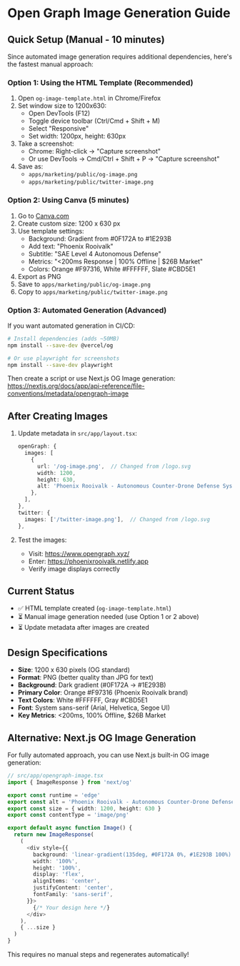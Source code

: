 # Open Graph Image Generation Guide

## Quick Setup (Manual - 10 minutes)

Since automated image generation requires additional dependencies, here's the
fastest manual approach:

### Option 1: Using the HTML Template (Recommended)

1. Open `og-image-template.html` in Chrome/Firefox
2. Set window size to 1200x630:
   - Open DevTools (F12)
   - Toggle device toolbar (Ctrl/Cmd + Shift + M)
   - Select "Responsive"
   - Set width: 1200px, height: 630px
3. Take a screenshot:
   - Chrome: Right-click → "Capture screenshot"
   - Or use DevTools → Cmd/Ctrl + Shift + P → "Capture screenshot"
4. Save as:
   - `apps/marketing/public/og-image.png`
   - `apps/marketing/public/twitter-image.png`

### Option 2: Using Canva (5 minutes)

1. Go to [Canva.com](https://canva.com)
2. Create custom size: 1200 x 630 px
3. Use template settings:
   - Background: Gradient from #0F172A to #1E293B
   - Add text: "Phoenix Rooivalk"
   - Subtitle: "SAE Level 4 Autonomous Defense"
   - Metrics: "<200ms Response | 100% Offline | $26B Market"
   - Colors: Orange #F97316, White #FFFFFF, Slate #CBD5E1
4. Export as PNG
5. Save to `apps/marketing/public/og-image.png`
6. Copy to `apps/marketing/public/twitter-image.png`

### Option 3: Automated Generation (Advanced)

If you want automated generation in CI/CD:

```bash
# Install dependencies (adds ~50MB)
npm install --save-dev @vercel/og

# Or use playwright for screenshots
npm install --save-dev playwright
```

Then create a script or use Next.js OG Image generation:
https://nextjs.org/docs/app/api-reference/file-conventions/metadata/opengraph-image

## After Creating Images

1. Update metadata in `src/app/layout.tsx`:

   ```typescript
   openGraph: {
     images: [
       {
         url: '/og-image.png',  // Changed from /logo.svg
         width: 1200,
         height: 630,
         alt: 'Phoenix Rooivalk - Autonomous Counter-Drone Defense System',
       },
     ],
   },
   twitter: {
     images: ['/twitter-image.png'],  // Changed from /logo.svg
   },
   ```

2. Test the images:
   - Visit: https://www.opengraph.xyz/
   - Enter: https://phoenixrooivalk.netlify.app
   - Verify image displays correctly

## Current Status

- ✅ HTML template created (`og-image-template.html`)
- ⏳ Manual image generation needed (use Option 1 or 2 above)
- ⏳ Update metadata after images are created

## Design Specifications

- **Size**: 1200 x 630 pixels (OG standard)
- **Format**: PNG (better quality than JPG for text)
- **Background**: Dark gradient (#0F172A → #1E293B)
- **Primary Color**: Orange #F97316 (Phoenix Rooivalk brand)
- **Text Colors**: White #FFFFFF, Gray #CBD5E1
- **Font**: System sans-serif (Arial, Helvetica, Segoe UI)
- **Key Metrics**: <200ms, 100% Offline, $26B Market

## Alternative: Next.js OG Image Generation

For fully automated approach, you can use Next.js built-in OG image generation:

```typescript
// src/app/opengraph-image.tsx
import { ImageResponse } from 'next/og'

export const runtime = 'edge'
export const alt = 'Phoenix Rooivalk - Autonomous Counter-Drone Defense'
export const size = { width: 1200, height: 630 }
export const contentType = 'image/png'

export default async function Image() {
  return new ImageResponse(
    (
      <div style={{
        background: 'linear-gradient(135deg, #0F172A 0%, #1E293B 100%)',
        width: '100%',
        height: '100%',
        display: 'flex',
        alignItems: 'center',
        justifyContent: 'center',
        fontFamily: 'sans-serif',
      }}>
        {/* Your design here */}
      </div>
    ),
    { ...size }
  )
}
```

This requires no manual steps and regenerates automatically!
